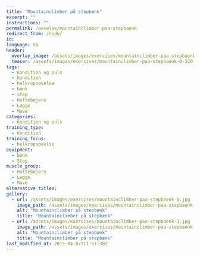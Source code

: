 ```yaml
---
title: "Mountainclimber på stepbænk"
excerpt: ""
instructions: ""
permalink: /oevelse/mountainclimber-paa-stepbaenk
redirect_from: /node/
id: 
language: da
header:
  overlay_image: /assets/images/exercises/mountainclimber-paa-stepbaenk-0.jpg
  teaser: /assets/images/exercises/mountainclimber-paa-stepbaenk-0-320.jpg
tags:
  - Kondition og puls
  - Kondition
  - helkropsøvelse
  - bænk
  - Step
  - Hoftebøjere
  - Lægge
  - Mave
categories:
  - Kondition og puls
training_type: 
  - Kondition
training_focus: 
  - helkropsøvelse
equipment:
  - bænk
  - Step
muscle_group:
  - Hoftebøjere
  - Lægge
  - Mave
alternative_titles:
gallery:
  - url: /assets/images/exercises/mountainclimber-paa-stepbaenk-0.jpg
    image_path: /assets/images/exercises/mountainclimber-paa-stepbaenk-0-320.jpg
    alt: "Mountainclimber på stepbænk"
    title: "Mountainclimber på stepbænk"
  - url: /assets/images/exercises/mountainclimber-paa-stepbaenk-1.jpg
    image_path: /assets/images/exercises/mountainclimber-paa-stepbaenk-1-320.jpg
    alt: "Mountainclimber på stepbænk"
    title: "Mountainclimber på stepbænk"
last_modified_at: 2015-04-07T11:51:30Z
---
```



